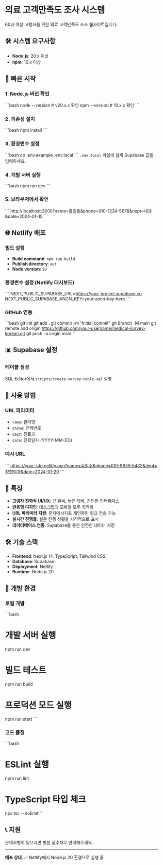 # 의료 고객만족도 조사 시스템

60대 이상 고령자를 위한 의료 고객만족도 조사 웹사이트입니다.

## 🛠️ 시스템 요구사항

- **Node.js**: 20.x 이상
- **npm**: 10.x 이상

## 🚀 빠른 시작

### 1. Node.js 버전 확인
\`\`\`bash
node --version  # v20.x.x 확인
npm --version   # 10.x.x 확인
\`\`\`

### 2. 의존성 설치
\`\`\`bash
npm install
\`\`\`

### 3. 환경변수 설정
\`\`\`bash
cp .env.example .env.local
\`\`\`
`.env.local` 파일에 실제 Supabase 값을 입력하세요.

### 4. 개발 서버 실행
\`\`\`bash
npm run dev
\`\`\`

### 5. 브라우저에서 확인
\`\`\`
http://localhost:3000?name=홍길동&phone=010-1234-5678&dept=내과&date=2024-01-15
\`\`\`

## 🌐 Netlify 배포

### 빌드 설정
- **Build command**: `npm run build`
- **Publish directory**: `out`
- **Node version**: `20`

### 환경변수 설정 (Netlify 대시보드)
\`\`\`
NEXT_PUBLIC_SUPABASE_URL=https://your-project.supabase.co
NEXT_PUBLIC_SUPABASE_ANON_KEY=your-anon-key-here
\`\`\`

### GitHub 연동
\`\`\`bash
git init
git add .
git commit -m "Initial commit"
git branch -M main
git remote add origin https://github.com/your-username/medical-survey-korean.git
git push -u origin main
\`\`\`

## 📊 Supabase 설정

### 테이블 생성
SQL Editor에서 `scripts/create-survey-table.sql` 실행

## 📱 사용 방법

### URL 파라미터
- `name`: 환자명
- `phone`: 전화번호  
- `dept`: 진료과
- `date`: 진료일자 (YYYY-MM-DD)

### 예시 URL
\`\`\`
https://your-site.netlify.app?name=김철수&phone=010-9876-5432&dept=정형외과&date=2024-01-20
\`\`\`

## 🎯 특징

- **고령자 친화적 UI/UX**: 큰 글씨, 높은 대비, 간단한 인터페이스
- **반응형 디자인**: 데스크탑과 모바일 모두 최적화
- **URL 파라미터 지원**: 문자메시지로 개인화된 링크 전송 가능
- **실시간 진행률**: 설문 진행 상황을 시각적으로 표시
- **데이터베이스 연동**: Supabase를 통한 안전한 데이터 저장

## 🛠️ 기술 스택

- **Frontend**: Next.js 14, TypeScript, Tailwind CSS
- **Database**: Supabase
- **Deployment**: Netlify
- **Runtime**: Node.js 20

## 🔧 개발 환경

### 로컬 개발
\`\`\`bash
# 개발 서버 실행
npm run dev

# 빌드 테스트
npm run build

# 프로덕션 모드 실행
npm run start
\`\`\`

### 코드 품질
\`\`\`bash
# ESLint 실행
npm run lint

# TypeScript 타입 체크
npx tsc --noEmit
\`\`\`

## 📞 지원

문의사항이 있으시면 병원 접수처로 연락해주세요.

---

**배포 상태**: ✅ Netlify에서 Node.js 20 환경으로 실행 중

